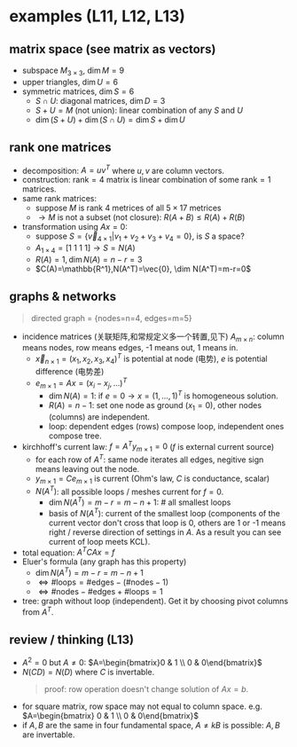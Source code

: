 # examples (L11, L12, L13)

## matrix space (see matrix as vectors)
- subspace $M_{3\times 3}$, $\dim M=9$
- upper triangles, $\dim U=6$
- symmetric matrices, $\dim S=6$
    - $S\cap U$: diagonal matrices, $\dim D=3$
    - $S+U=M$ (not union): linear combination of any $S$ and $U$
    - $\dim (S+U)+\dim (S\cap U)=\dim S+\dim U$

## rank one matrices
- decomposition: $A=uv^T$ where $u,v$ are column vectors.
- construction: $\mathrm{rank}=4$ matrix is linear combination of some $\mathrm{rank}=1$ matrices.
- same rank matrices:
    - suppose $M$ is rank 4 metrices of all $5\times 17$ metrices
    - $\to M$ is not a subset (not closure): $R(A+B)\le R(A)+R(B)$
- transformation using $Ax=0$:
    - suppose $S=\{\vec{v}_{4\times 1}|v_1+v_2+v_3+v_4=0\}$, is $S$ a space?
    - $A_{1\times 4}=[1\ 1\ 1\ 1]\to S=N(A)$
    - $R(A)=1,\dim N(A)=n-r=3$
    - $C(A)=\mathbb{R^1},N(A^T)=\vec{0}, \dim N(A^T)=m-r=0$

## graphs & networks
> directed graph = {nodes=n=4, edges=m=5}
- incidence matrices (关联矩阵,和常规定义多一个转置,见下) $A_{m\times n}$: column means nodes, row means edges, -1 means out, 1 means in.
    - $\vec{x}_{n\times 1}=(x_1,x_2,x_3,x_4)^T$ is potential at node (电势), $e$ is potential difference (电势差)
    - $e_{m\times 1}=Ax=(x_i-x_j,\dots)^T$
        - $\dim N(A)=1$: if $e=0\to x=(1,\dots ,1)^T$ is homogeneous solution.
        - $R(A)=n-1$: set one node as ground ($x_1=0$), other nodes (columns) are independent.
        - loop: dependent edges (rows) compose loop, independent ones compose tree.
- kirchhoff's current law: $f=A^Ty_{m\times 1}=0$ ($f$ is external current source)
    - for each row of $A^T$: same node iterates all edges, negitive sign means leaving out the node.
    - $y_{m\times 1}=Ce_{m\times 1}$ is current (Ohm's law, $C$ is conductance, scalar)
    - $N(A^T)$: all possible loops / meshes current for $f=0$.
        - $\dim N(A^T)=m-r=m-n+1$: # all smallest loops
        - basis of $N(A^T)$: current of the smallest loop (components of the current vector don't cross that loop is 0, others are 1 or -1 means right / reverse direction of settings in $A$. As a result you can see current of loop meets KCL).
- total equation: $A^TCAx=f$
- Eluer's formula (any graph has this property)
    - $\dim N(A^T)=m-r=m-n+1$
    - $\Leftrightarrow\#\text{loops}=\#\text{edges}-(\#\text{nodes}-1)$
    - $\Leftrightarrow\#\text{nodes}-\#\text{edges}+\#\text{loops}=1$
- tree: graph without loop (independent). Get it by choosing pivot columns from $A^T$.

## review / thinking (L13)
- $A^2=0$ but $A\ne 0$: $A=\begin{bmatrix}0 & 1 \\ 0 & 0\end{bmatrix}$
- $N(CD)=N(D)$ where $C$ is invertable.
    > proof: row operation doesn't change solution of $Ax=b$.
- for square matrix, row space may not equal to column space. e.g. $A=\begin{bmatrix} 0 & 1 \\ 0 & 0\end{bmatrix}$
- if $A,B$ are the same in four fundamental space, $A\ne kB$ is possible: $A,B$ are invertable.

